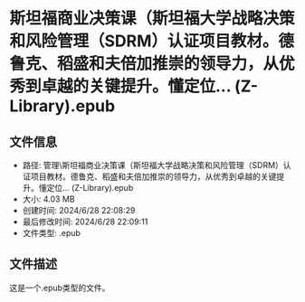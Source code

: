 ﻿# 斯坦福商业决策课（斯坦福大学战略决策和风险管理（SDRM）认证项目教材。德鲁克、稻盛和夫倍加推崇的领导力，从优秀到卓越的关键提升。懂定位... (Z-Library).epub

## 文件信息
- 路径: 管理\斯坦福商业决策课（斯坦福大学战略决策和风险管理（SDRM）认证项目教材。德鲁克、稻盛和夫倍加推崇的领导力，从优秀到卓越的关键提升。懂定位... (Z-Library).epub
- 大小: 4.03 MB
- 创建时间: 2024/6/28 22:08:29
- 最后修改时间: 2024/6/28 22:09:11
- 文件类型: .epub

## 文件描述
这是一个.epub类型的文件。

